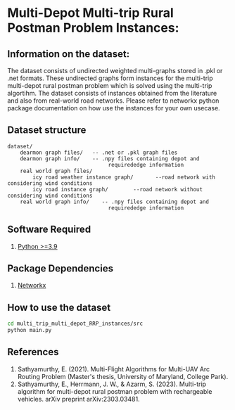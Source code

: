 # Multi-Depot Multi-trip Rural Postman Problem Instances:


## Information on the dataset:
The dataset consists of undirected weighted multi-graphs stored in .pkl or .net formats. These undirected graphs form instances for the multi-trip multi-depot rural postman problem which is solved using the multi-trip algortihm. The dataset consists of instances obtained from the literature and also from real-world road networks. Please refer to networkx python package documentation on how use the instances for your own usecase.

## Dataset structure
```
dataset/
    dearmon graph files/   -- .net or .pkl graph files
    dearmon graph info/    -- .npy files containing depot and
                                requirededge information
    real world graph files/
        icy road weather instance graph/       --road network with considering wind conditions
        icy road instance graph/        --road network without considering wind conditions
    real world graph info/    -- .npy files containing depot and
                                requirededge information

```


## Software Required
1. [Python >=3.9](https://www.python.org/downloads/release/python-390/)

## Package Dependencies
1. [Networkx](https://networkx.org/documentation/stable/index.html)


## How to use the dataset
```bash
cd multi_trip_multi_depot_RRP_instances/src
python main.py
```

## References
1. Sathyamurthy, E. (2021). Multi-Flight Algorithms for Multi-UAV Arc Routing Problem (Master's thesis, University of Maryland, College Park).
2. Sathyamurthy, E., Herrmann, J. W., & Azarm, S. (2023). Multi-trip algorithm for multi-depot rural postman problem with rechargeable vehicles. arXiv preprint arXiv:2303.03481.